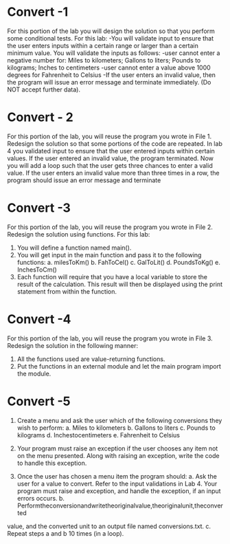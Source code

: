 # Convert -1
For this portion of the lab you will design the solution so that you perform some conditional tests. For this lab:
-You will validate input to ensure that the user enters inputs within a certain range or larger than a certain minimum value. You will validate the inputs as follows:
-user cannot enter a negative number for:
Miles to kilometers; Gallons to liters; Pounds to kilograms; Inches to centimeters
-user cannot enter a value above 1000 degrees for Fahrenheit to Celsius
-If the user enters an invalid value, then the program will issue an error message and terminate immediately. (Do NOT accept further data).

# Convert - 2


For this portion of the lab, you will reuse the program you wrote in File 1. Redesign the solution so that some portions of the code are repeated. In lab 4 you validated input to ensure that the user entered inputs within certain values. If the user entered an invalid value, the program terminated. Now you will add a loop such that the user gets three chances to enter a valid value. If the user enters an invalid value more than three times in a row, the program should issue an error message and terminate

# Convert -3

For this portion of the lab, you will reuse the program you wrote in File 2. Redesign the solution using functions. For this lab:
1. You will define a function named main().
2. You will get input in the main function and pass it to the following functions:
a. milesToKm() 
b. FahToCel()
c. GalToLit()
d. PoundsToKg()
e. InchesToCm()
3. Each function will require that you have a local variable to store the result of the calculation. This result will then be displayed using the print statement from within the function.

# Convert -4
For this portion of the lab, you will reuse the program you wrote in File 3. Redesign the solution in the following manner:
1. All the functions used are value-returning functions.
2. Put the functions in an external module and let the main program import the module.

# Convert -5
1. Create a menu and ask the user which of the following conversions they wish to perform:
a. Miles to kilometers
b. Gallons to liters
c. Pounds to kilograms
d. Inchestocentimeters
e. Fahrenheit to Celsius
2. Your program must raise an exception if the user chooses any item not on the menu presented. Along with raising an exception, write the code to handle this exception.

3. Once the user has chosen a menu item the program should:
a. Ask the user for a value to convert. Refer to the input validations in Lab 4. Your
program must raise and exception, and handle the exception, if an input errors
occurs.
b. Performtheconversionandwritetheoriginalvalue,theoriginalunit,theconverted

value, and the converted unit to an output file named conversions.txt.
c. Repeat steps a and b 10 times (in a loop).
